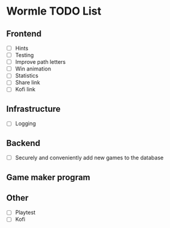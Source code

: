 # Wormle TODO List

## Frontend

- [ ] Hints
- [ ] Testing
- [ ] Improve path letters
- [ ] Win animation
- [ ] Statistics
- [ ] Share link
- [ ] Kofi link

## Infrastructure

- [ ] Logging

## Backend

- [ ] Securely and conveniently add new games to the database

## Game maker program

## Other

- [ ] Playtest
- [ ] Kofi
